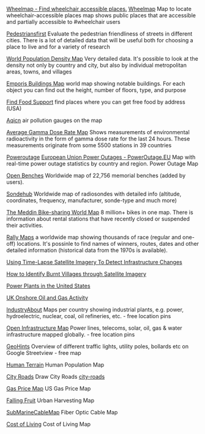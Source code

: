 
[Wheelmap - Find wheelchair accessible places.](https://wheelmap.org/)
[Wheelmap](https://github.com/sozialhelden/wheelmap-iphone2)
Map to locate wheelchair-accessible places
map shows public places that are accessible and partially accessible to #wheelchair users

[Pedestriansfirst](https://pedestriansfirst.itdp.org/)
Evaluate the pedestrian friendliness of streets in different cities. There is a lot of detailed data that will be useful both for choosing a place to live and for a variety of research

[World Population Density Map](https://luminocity3d.org/WorldPopDen/)
Very detailed data. It's possible to look at the density not only by country and city, but also by individual metropolitan areas, towns, and villages

[Emporis Buildings Map](https://www.emporis.com/buildings/map)
world map showing notable buildings. For each object you can find out the height, number of floors, type, and purpose

[Find Food Support](https://findfoodsupport.withgoogle.com/)
find places where you can get free food by address (USA)

[Aqicn](https://aqicn.org/map/world/)
air pollution gauges on the map

[Average Gamma Dose Rate Map](https://eea.government.bg/eea/main-site/bg/output/daily/bulletin-en.html)
Shows measurements of environmental radioactivity in the form of gamma dose rate for the last 24 hours. These measurements originate from some 5500 stations in 39 countries

[Poweroutage](https://poweroutage.com/)
[European Union Power Outages - PowerOutage.EU](https://poweroutage.eu/)
Map with real-time power outage statistics by country and region.
Power Outage Map

[Open Benches](https://openbenches.org/)
Worldwide map of 22,756 memorial benches (added by users).

[Sondehub](https://sondehub.org/)
Worldwide map of radiosondes with detailed info (altitude, coordinates, frequency, manufacturer, sonde-type and much more)

[The Meddin Bike-sharing World Map](https://bikesharingworldmap.com/) 8 million+ bikes in one map. There is information about rental stations that have recently closed or suspended their activities.

[Rally Maps](https://www.rally-maps.com/map)
a worldwide map showing thousands of race (regular and one-off) locations. It's possinle to find names of winners, routes, dates and other detailed information (historical data from the 1970s is available).

[Using Time-Lapse Satellite Imagery To Detect Infrastructure Changes](https://www.bellingcat.com/resources/how-tos/2018/11/19/using-time-lapse-satellite-imagery-detect-infrastructure-changes-case-studies-via-myanmar-nigeria-south-china-sea/)

[How to Identify Burnt Villages through Satellite Imagery](https://www.bellingcat.com/resources/how-tos/2018/09/04/identify-burnt-villages-satellite-imagery%E2%80%8A-case-studies-california-nigeria-myanmar/)

[Power Plants in the United States](https://www.arcgis.com/apps/dashboards/201fc98c0d74482d8b3acb0c4cc47f16)

[UK Onshore Oil and Gas Activity](https://www.arcgis.com/apps/webappviewer/index.html?id=29c31fa4b00248418e545d222e57ddaa)

[IndustryAbout](http://industryabout.com/country-territories-3)
Maps per country showing industrial plants, e.g. power, hydroelectric, nuclear, coal, oil refineries, etc. - free
location pins

[Open Infrastructure Map](https://openinframap.org/#2/26/12)
Power lines, telecoms, solar, oil, gas & water infrastructure mapped globally. - free
location pins

[GeoHints](https://geohints.com/)
Overview of different traffic lights, utility poles, bollards etc on Google Streetview - free
map

[Human Terrain](https://pudding.cool/2018/10/city_3d/)
Human Population Map

[City Roads](https://anvaka.github.io/city-roads/)
Draw City Roads
[city-roads](https://github.com/anvaka/city-roads)

[Gas Price Map](https://www.gasbuddy.com/gaspricemap)
US Gas Price Map

[Falling Fruit](https://fallingfruit.org/)
Urban Harvesting Map

[SubMarineCableMap](https://www.submarinecablemap.com/)
Fiber Optic Cable Map

[Cost of Living](https://www.numbeo.com/cost-of-living/)
Cost of Living Map
